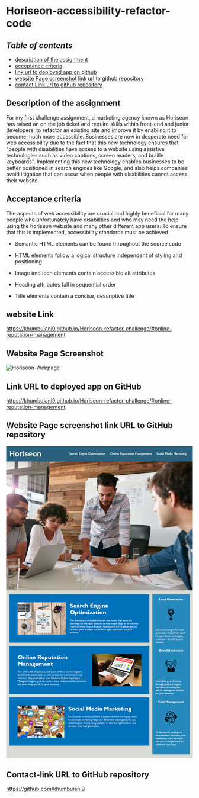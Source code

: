 # Horiseon-accessibility-refactor-code

## **_Table of contents_** 
* [description of the assignment](#description-of-the-assignment)
* [acceptance criteria](#acceptance-criteria)
* [link url to deployed app on github](#link-url-to-deployed-app-on-github)
* [website Page screenshot link url to github repository](#website-page-screenshot-link-url-to-github-repository)
* [contact Link url to github repository](#contact-link-url-to-github-repository)

## Description of the assignment 

For my first challenge assignment, a marketing agency known as Horiseon has raised an on the job ticket and require skills within front-end and junior developers, to refactor an existing site and improve it by enabling it to become much more accessible.
Businesses are now in desperate need for web accessibility due to the fact that this new technology ensures that "people with disabilities have access to a website using assistive technologies such as video captions, screen readers, and braille keyboards". Implementing this new technology enables businesses to be better positioned in search engines like Google, and also helps companies avoid litigation that can occur when people with disabilities cannot access their website.

## Acceptance criteria

The aspects of web accessibility are crucial and highly beneficial for many people who unfortunately have disabillties and who may need the help using the horiseon website and many other different app users. To ensure that this is implemented, accessibility standards must be achieved.

* Semantic HTML elements can be found throughout the source code

* HTML elements follow a logical structure independent of styling and positioning

* Image and icon elements contain accessible alt attributes

* Heading attributes fall in sequential order

* Title elements contain a concise, descriptive title

## website Link
https://khumbulani9.github.io/Horiseon-refactor-challenge/#online-reputation-management


## Website Page Screenshot
![Horiseon-Webpage](C:\Users\MKJubane\Assignment\Horiseon-refactor-challenge\assets\01-html-css-git-challenge-demo.png) 

 ## Link URL to deployed app on GitHub

https://khumbulani9.github.io/Horiseon-refactor-challenge/#online-reputation-management

## Website Page screenshot link URL to GitHub repository

![HoriseonScreen](https://github.com/khumbulani9/Horiseon-refactor-challenge/blob/main/01-html-css-git-challenge-demo.png?raw=true) 

## Contact-link URL to GitHub repository

https://github.com/khumbulani9 


 


